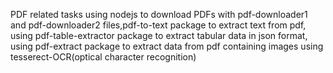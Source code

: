PDF related tasks using nodejs to download PDFs with pdf-downloader1 and pdf-downloader2 files,pdf-to-text package to extract text from pdf, using pdf-table-extractor package to extract tabular data in json format, using pdf-extract package to extract data from pdf containing images using tesserect-OCR(optical character recognition)